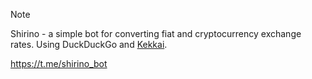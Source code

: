 > [!NOTE]
> Shirino - a simple bot for converting fiat and cryptocurrency exchange rates. Using DuckDuckGo and  [Kekkai](https://github.com/Redume/Kekkai).
> 
> https://t.me/shirino_bot